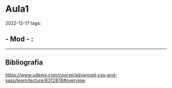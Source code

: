 # Aula1
2022-12-17
tags: 

## - Mod  - : 

-----------------------------------------------
## Bibliografia

https://www.udemy.com/course/advanced-css-and-sass/learn/lecture/8312878#overview
